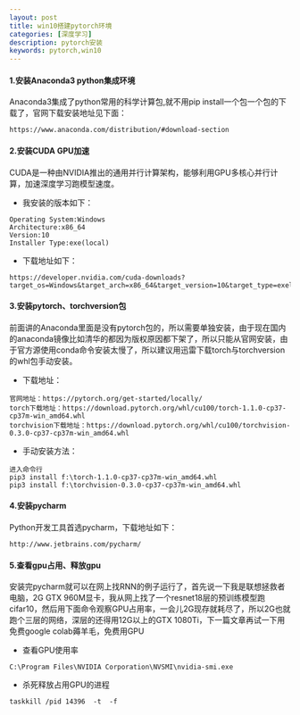 ```yaml
---
layout: post
title: win10搭建pytorch环境
categories: [深度学习]
description: pytorch安装
keywords: pytorch,win10
---
```

#### 1.安装Anaconda3 python集成环境
Anaconda3集成了python常用的科学计算包,就不用pip install一个包一个包的下载了，官网下载安装地址见下面：
```
https://www.anaconda.com/distribution/#download-section
```

#### 2.安装CUDA GPU加速
CUDA是一种由NVIDIA推出的通用并行计算架构，能够利用GPU多核心并行计算，加速深度学习跑模型速度。
- 我安装的版本如下：
```
Operating System:Windows
Architecture:x86_64
Version:10
Installer Type:exe(local)
```
- 下载地址如下：
```
https://developer.nvidia.com/cuda-downloads?target_os=Windows&target_arch=x86_64&target_version=10&target_type=exelocal
```

#### 3.安装pytorch、torchversion包
前面讲的Anaconda里面是没有pytorch包的，所以需要单独安装，由于现在国内的anaconda镜像比如清华的都因为版权原因都下架了，所以只能从官网安装，由于官方源使用conda命令安装太慢了，所以建议用迅雷下载torch与torchversion的whl包手动安装。

- 下载地址：
```
官网地址：https://pytorch.org/get-started/locally/
torch下载地址：https://download.pytorch.org/whl/cu100/torch-1.1.0-cp37-cp37m-win_amd64.whl
torchvision下载地址：https://download.pytorch.org/whl/cu100/torchvision-0.3.0-cp37-cp37m-win_amd64.whl
```
- 手动安装方法：
```
进入命令行
pip3 install f:\torch-1.1.0-cp37-cp37m-win_amd64.whl
pip3 install f:\torchvision-0.3.0-cp37-cp37m-win_amd64.whl
```

#### 4.安装pycharm
Python开发工具首选pycharm，下载地址如下：
```
http://www.jetbrains.com/pycharm/
```

#### 5.查看gpu占用、释放gpu
安装完pycharm就可以在网上找RNN的例子运行了，首先说一下我是联想拯救者电脑，2G GTX 960M显卡，我从网上找了一个resnet18层的预训练模型跑cifar10，然后用下面命令观察GPU占用率，一会儿2G现存就耗尽了，所以2G也就跑个三层的网络，深层的还得用12G以上的GTX 1080Ti，下一篇文章再试一下用免费google colab薅羊毛，免费用GPU
- 查看GPU使用率
```
C:\Program Files\NVIDIA Corporation\NVSMI\nvidia-smi.exe
```
- 杀死释放占用GPU的进程
```
taskkill /pid 14396  -t  -f
```
